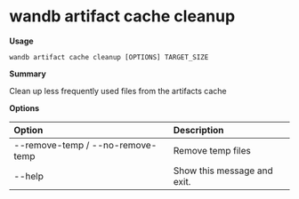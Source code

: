 # wandb artifact cache cleanup

**Usage**

`wandb artifact cache cleanup [OPTIONS] TARGET_SIZE`

**Summary**

Clean up less frequently used files from the artifacts cache

**Options**

| **Option** | **Description** |
| :--- | :--- |
| --remove-temp / --no-remove-temp | Remove temp files |
| --help | Show this message and exit. |


